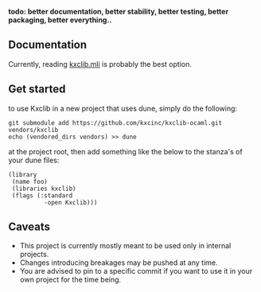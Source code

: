 **todo: better documentation, better stability, better testing, better packaging, better everything..**

## Documentation

Currently, reading [kxclib.mli](intf/kxclib.ml) is probably the best option.

## Get started

to use Kxclib in a new project that uses dune, simply do the following:

```
git submodule add https://github.com/kxcinc/kxclib-ocaml.git vendors/kxclib
echo (vendored_dirs vendors) >> dune
```
at the project root, then add something like the below to the stanza's of your dune files:

```
(library
 (name foo)
 (libraries kxclib)
 (flags (:standard
          -open Kxclib)))
```

## Caveats

- This project is currently mostly meant to be used only in internal projects.
- Changes introducing breakages may be pushed at any time.
- You are advised to pin to a specific commit if you want to use it in your own project for the time being.
